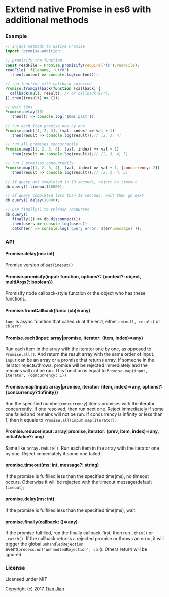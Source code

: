 Extend native Promise in es6 with additional methods
=================================

### Example
```js
// inject methods to native Promise
import 'promise-addition'; 

// promisify the function
const readFile = Promise.promisify(require('fs').readFile);
readFile(__filename, 'utf8')
  .then(content => console.log(content));

// run function with callback injected
Promise.fromCallback(function (callback) {
  callback(null, result); // or callback(err);
}).then((result) => {});

// wait 10ms
Promise.delay(10)
  .then(() => console.log('10ms past'));

// run each item promise one by one
Promise.each([1, 2, 3], (val, index) => val + 1)
  .then(result => console.log(result));// [2, 3, 4]

// run all promises concurrently
Promise.map([1, 2, 3, 4], (val, index) => val + 1)
  .then(result => console.log(result));// [2, 3, 4, 5]

// run 2 promises concurrently
Promise.map([1, 2, 3, 4], (val, index) => val + 1, {concurrency: 2})
  .then(result => console.log(result));// [2, 3, 4, 5]

// if query not completed in 10 seconds, reject as timeout
db.query().timeout(10000); 

// if query completed less than 10 seconds, wait then go next
db.query().delay(10000);

// use finally() to release resources
db.query()
  .finally(() => db.disconnect())
  .then(users => console.log(users))
  .catch(err => console.log(`query error: ${err.message}`));

```

### API
#### Promise.delay(ms: int)
Promise version of `setTimeout()`

#### Promise.promisify(input: function, options?: {context?: object, multiArgs?: boolean})
Promisify node callback-style function or the object who has these functions. 

#### Promise.fromCallback(func: (cb)=>any)
`func` is async function that called `cb` at the end, either `cb(null, result)` or `cb(err)`

#### Promise.each(input: array|promise, iterator: (item, index)=>any)
Run each item in the array with the iterator one by one, as opposed to `Promise.all()`. And return the result array with the same order of input. `input` can be an array or a promise that returns array. 
If someone in the iterator rejects/throws, promise will be rejected immediately and the remains will not be run.
This function is equal to `Promise.map(input, iterator, {concurrency: 1})`

#### Promise.map(input: array|promise, iterator: (item, index)=>any, options?: {concurrency?:Infinity})
Run the specified number(`concurrency`) items promises with the iterator concurrently. If one resolved, then run next one. Reject immediately if some one failed and remains will not be run.
If concurrency is Infinity or less than 1, then it equals to `Promise.all(input.map(iterator))`

#### Promise.reduce(input: array|promise, iterator: (prev, item, index)=>any, initialValue?: any)
Same like `array.reduce()`. Run each item in the array with the iterator one by one. Reject immediately if some one failed.

#### promise.timeout(ms: int, message?: string)
If the promise is fulfilled less than the specified time(ms), no timeout occurs. Otherwise it will be rejected with the timeout message(default `timeout`);

#### promise.delay(ms: int)
If the promise is fulfilled less than the specified time(ms), wait. 

#### promise.finally(callback: ()=>any)
If the promise fulfilled, run the finally callback first, then run `.then()` or `.catch()`. If the callback returns a rejected promise or throws an error, it will trigger the global `unhandledRejection` event(`process.on('unhandledRejection', cb)`). Others return will be ignored.


### License
Licensed under MIT

Copyright (c) 2017 [Tian Jian](https://github.com/tianjianchn)
